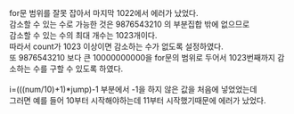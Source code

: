 for문 범위를 잘못 잡아서 마지막 1022에서 에러가 났었다.<br>
감소할 수 있는 수로 가능한 것은 9876543210 의 부분집합 밖에 없으므로<br>
감소할 수 있는 수의 최대 개수는 1023개이다.<br>
따라서 count가 1023 이상이면 감소하는 수가 없도록 설정하였다.<br>
또 9876543210 보다 큰 10000000000을 for문의 범위로 두어서 1023번째까지 감소하는 수를 구할 수 있도록 하였다.<br>
<br>
i=(((num/10)+1)*jump)-1 부분에서 -1을 하지 않은 값을 처음에 넣었었는데<br>
그러면 예를 들어 10부터 시작해야하는데 11부터 시작했기때문에 에러가 났었다.<br>

